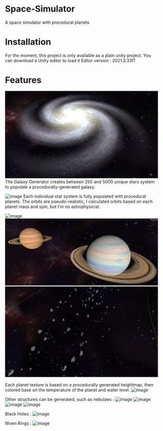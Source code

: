 # Space-Simulator
A space simulator with procedural planets

# Installation
For the moment, this project is only available as a plain unity project.
You can download a Unity editor to load it
Editor version : 2021.3.33f1

# Features

![image](pictures/image.png)
The Galaxy Generator creates between 250 and 5000 unique stars system to populate a procedurally-generated galaxy.

![image](pictures/system_base.gif)
Each individual star system is fully populated with procedural planets.
The orbits are pseudo-realistic, I calculated orbits based on each planet mass and spin, but I'm no astrophysicist.

![image](pictures/planet_base.gif)
![image](pictures/planets_jovian.png)
![image](pictures/stellarsystem_int_asteroid.png)

Each planet texture is based on a procedurally generated heightmap, then colored base on the temperature of the planet and water level.
![image](pictures/planet_procedural.gif)

Other structures can be generated, such as nebulaes :
![image](pictures/nebulae_blue.gif)
![image](pictures/nebulae_pink.gif)
![image](pictures/nebulae_purple.gif)
![image](pictures/nebulae_red.gif)

Black Holes :
![image](pictures/black_hole.gif)

Niven Rings :
![image](pictures/niven_rings.gif)
